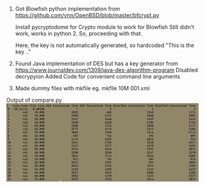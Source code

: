 1. Got Blowfish python implementation from https://github.com/vnn/OpenBSD/blob/master/bfcrypt.py

    Install pycryptodome for Crypto module to work for Blowfish
    Still didn't work, works in python 2. So, proceeding with that.

    Here, the key is not automatically generated, so hardcoded "This is the key .."

2. Found Java implementation of DES but has a key generator from https://www.journaldev.com/1309/java-des-algorithm-program
    Disabled decrypyion 
    Added Code for convenient command line arguments

3. Made dummy files with
        mkfile <size> <filaname>
        eg. mkfile 10M 001.xml
    
 Output of compare.py
 ![Comparison of DES and Blowfish Encryption and Decryption](Output.png)

